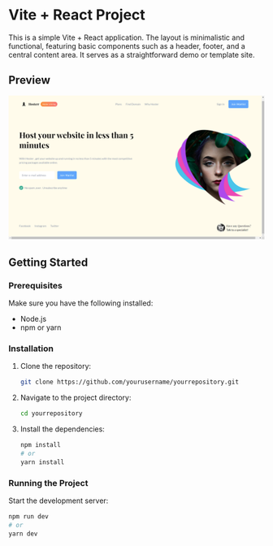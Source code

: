 # Vite + React Project

This is a simple Vite + React application. The layout is minimalistic and functional, featuring basic components such as a header, footer, and a central content area. It serves as a straightforward demo or template site.

## Preview

[![Preview](screenshot.png)](https://hostmysite.netlify.app/)

## Getting Started

### Prerequisites

Make sure you have the following installed:

- Node.js
- npm or yarn

### Installation

1. Clone the repository:

    ```sh
    git clone https://github.com/yourusername/yourrepository.git
    ```

2. Navigate to the project directory:

    ```sh
    cd yourrepository
    ```

3. Install the dependencies:

    ```sh
    npm install
    # or
    yarn install
    ```

### Running the Project

Start the development server:

```sh
npm run dev
# or
yarn dev
